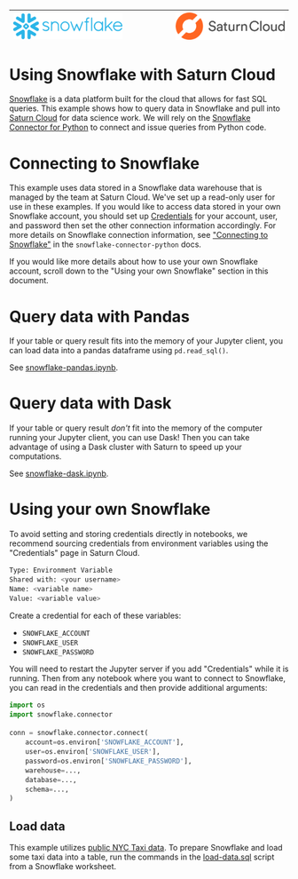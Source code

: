 |<img src="../_img/snowflake.png" width="400" /> |$~~~~~~~~~~~~~~~~~~$| <img src="../_img/saturn.png" width="400" />|
| -- | -- | -- |

# Using Snowflake with Saturn Cloud

[Snowflake](https://www.snowflake.com/) is a data platform built for the cloud that allows for fast SQL queries. This example shows how to query data in Snowflake and pull into [Saturn Cloud](https://www.saturncloud.io/) for data science work. We will rely on the [Snowflake Connector for Python](https://docs.snowflake.com/en/user-guide/python-connector.html) to connect and issue queries from Python code.

# Connecting to Snowflake

This example uses data stored in a Snowflake data warehouse that is managed by the team at Saturn Cloud. We've set up a read-only user for use in these examples. If you would like to access data stored in your own Snowflake account, you should set up [Credentials](https://www.saturncloud.io/docs/concepts/credentials/) for your account, user, and password then set the other connection information accordingly. For more details on Snowflake connection information, see ["Connecting to Snowflake"](https://docs.snowflake.com/en/user-guide/python-connector-example.html#connecting-to-snowflake) in the `snowflake-connector-python` docs.

If you would like more details about how to use your own Snowflake account, scroll down to the "Using your own Snowflake" section in this document.

# Query data with Pandas

If your table or query result fits into the memory of your Jupyter client, you can load data into a pandas dataframe using `pd.read_sql()`.

See [snowflake-pandas.ipynb](./snowflake-pandas.ipynb).

# Query data with Dask
If your table or query result _don't_ fit into the memory of the computer running your Jupyter client, you can use Dask! Then you can take advantage of using a Dask cluster with Saturn to speed up your computations.

See [snowflake-dask.ipynb](./snowflake-dask.ipynb).


# Using your own Snowflake

To avoid setting and storing credentials directly in notebooks, we recommend sourcing credentials from environment variables using the "Credentials" page in Saturn Cloud.

```sh
Type: Environment Variable
Shared with: <your username>
Name: <variable name>
Value: <variable value>
```

Create a credential for each of these variables:
- `SNOWFLAKE_ACCOUNT`
- `SNOWFLAKE_USER`
- `SNOWFLAKE_PASSWORD`

You will need to restart the Jupyter server if you add "Credentials" while it is running. Then from any notebook where you want to connect to Snowflake, you can read in the credentials and then provide additional arguments:

```python
import os
import snowflake.connector

conn = snowflake.connector.connect(
    account=os.environ['SNOWFLAKE_ACCOUNT'],
    user=os.environ['SNOWFLAKE_USER'],
    password=os.environ['SNOWFLAKE_PASSWORD'],
    warehouse=...,
    database=...,
    schema=...,
)
```

## Load data

This example utilizes [public NYC Taxi data](https://www1.nyc.gov/site/tlc/about/tlc-trip-record-data.page). To prepare Snowflake and load some taxi data into a table, run the commands in the [load-data.sql](./load-data.sql) script from a Snowflake worksheet.
